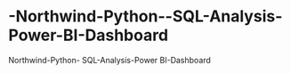 # -Northwind-Python--SQL-Analysis-Power-BI-Dashboard
 Northwind-Python- SQL-Analysis-Power BI-Dashboard

